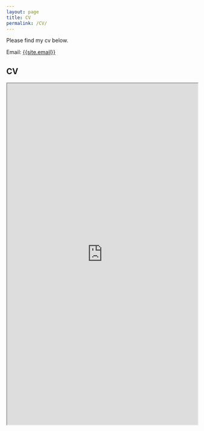 ```yaml
---
layout: page
title: CV
permalink: /CV/
---
```

<p>
Please find my cv below.
</p>

Email: <a href="mailto:{{site.email}}?Subject=From Blog Site:">{{site.email}}</a>

## CV
<iframe src="https://drive.google.com/file/d/1RkZglF9IHraLPkmSeWNABwcyqOdimBfO/view?usp=sharing" width="100%" height="900"></iframe>

